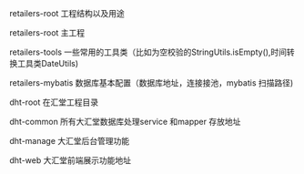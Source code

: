 retailers-root 工程结构以及用途

retailers-root 主工程


retailers-tools  一些常用的工具类（比如为空校验的StringUtils.isEmpty(),时间转换工具类DateUtils)

retailers-mybatis  数据库基本配置（数据库地址，连接接池，mybatis 扫描路径)

dht-root 在汇堂工程目录

dht-common 所有大汇堂数据库处理service 和mapper 存放地址

dht-manage 大汇堂后台管理功能

dht-web 大汇堂前端展示功能地址

